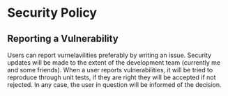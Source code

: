 # Security Policy

## Reporting a Vulnerability

Users can report vurnelavilities preferably by writing an issue. Security updates will be made to the extent of the development team (currently me and some friends). When a user reports vulnerabilities, it will be tried to reproduce through unit tests, if they are right they will be accepted if not rejected. In any case, the user in question will be informed of the decision.
